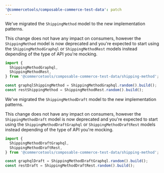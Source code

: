 ```yaml
---
'@commercetools/composable-commerce-test-data': patch
---
```


We've migrated the `ShippingMethod` model to the new implementation patterns.

This change does not have any impact on consumers, however the `ShippingMethod` model is now deprecated and you're expected to start using the `ShippingMethodGraphql` or `ShippingMethodRest` models instead depending of the type of API you're mocking.

```ts
import {
  ShippingMethodGraphql,
  ShippingMethodRest,
} from '@commercetools/composable-commerce-test-data/shipping-method';

const graphqlShippingMethod = ShippingMethodGraphql.random().build();
const restShippingMethod = ShippingMethodRest.random().build();
```

We've migrated the `ShippingMethodDraft` model to the new implementation patterns.

This change does not have any impact on consumers, however the `ShippingMethodDraft` model is now deprecated and you're expected to start using the `ShippingMethodDraftGraphql` or `ShippingMethodDraftRest` models instead depending of the type of API you're mocking.

```ts
import {
  ShippingMethodDraftGraphql,
  ShippingMethodDraftRest,
} from '@commercetools/composable-commerce-test-data/shipping-method';

const graphqlDraft = ShippingMethodDraftGraphql.random().build();
const restDraft = ShippingMethodDraftRest.random().build();
```
